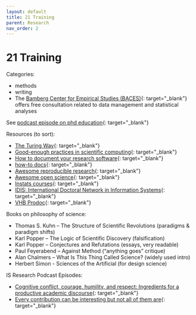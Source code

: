 ```yaml
---
layout: default
title: 21 Training
parent: Research
nav_order: 2
---
```


# 21 Training

Categories:

- methods
- writing
- The [Bamberg Center for Empirical Studies (BACES)](https://www.uni-bamberg.de/baces/){: target="_blank"} offers free consultation related to data management and statistical analyses

See [podcast episode on phd education](https://www.janrecker.com/this-is-research-podcast/nicks-rules-for-a-good-phd-education-24-september-2025/){: target="_blank"}

Resources (to sort):

- [The Turing Way](https://book.the-turing-way.org/){: target="_blank"}
- [Good-enough practices in scientific computing](https://carpentries-lab.github.io/good-enough-practices/index.html){: target="_blank"}
- [How to document your research software](https://coderefinery.github.io/documentation/){: target="_blank"}
- [how-to docs](https://nashpy.readthedocs.io/en/stable/contributing/how-to/index.html){: target="_blank"}
- [Awesome reproducible research](https://github.com/leipzig/awesome-reproducible-research?tab=readme-ov-file){: target="_blank"}
- [Awesome open science](https://github.com/ZoranPandovski/awesome-open-science){: target="_blank"}
- [Instats courses](https://instats.org/){: target="_blank"}
- [IDIS: International Doctoral Network in Information Systems](https://idis.digital/){: target="_blank"}
- [VHB Prodoc](https://www.vhbonline.org/veranstaltungen/prodok){: target="_blank"}

Books on philosophy of science:

- Thomas S. Kuhn – The Structure of Scientific Revolutions (paradigms & paradigm shifts)
- Karl Popper – The Logic of Scientific Discovery (falsification)
- Karl Popper – Conjectures and Refutations (essays, very readable)
- Paul Feyerabend – Against Method (“anything goes” critique)
- Alan Chalmers – What Is This Thing Called Science? (widely used intro)
- Herbert Simon - Sciences of the Artificial (for design science)

IS Research Podcast Episodes:
- [Cognitive conflict, courage, humility, and respect: Ingredients for a productive academic discourse](https://www.youtube.com/watch?v=7Eq2JL4qTvQ){: target="_blank"}
- [Every contribution can be interesting but not all of them are](https://www.youtube.com/watch?v=N3NFJlI84Z0){: target="_blank"}
